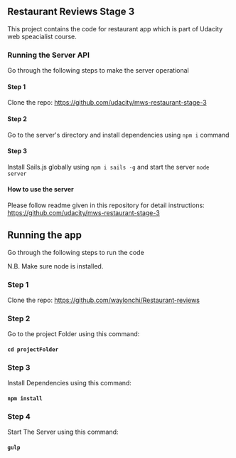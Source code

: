 ## Restaurant Reviews Stage 3
This project contains the code for restaurant app which is part of Udacity web speacialist course.

### Running the Server API
Go through the following steps to make the server operational

#### Step 1
Clone the repo: https://github.com/udacity/mws-restaurant-stage-3

#### Step 2
Go to the server's directory and install dependencies using `npm i` command

#### Step 3
Install Sails.js globally using `npm i sails -g` and start the server `node server`

#### How to use the server
Please follow readme given in this repository for detail instructions: https://github.com/udacity/mws-restaurant-stage-3

## Running the app 
Go through the following steps to run the code

N.B. 
Make sure node is installed.

### Step 1
Clone the repo: https://github.com/waylonchi/Restaurant-reviews

### Step 2
Go to the project Folder using this command:
#### `cd projectFolder`

### Step 3
Install Dependencies using this command:
#### `npm install`

### Step 4
Start The Server using this command:
#### `gulp`

